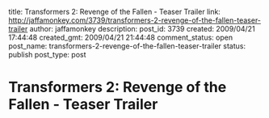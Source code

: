 title: Transformers 2: Revenge of the Fallen - Teaser Trailer
link: http://jaffamonkey.com/3739/transformers-2-revenge-of-the-fallen-teaser-trailer
author: jaffamonkey
description: 
post_id: 3739
created: 2009/04/21 17:44:48
created_gmt: 2009/04/21 21:44:48
comment_status: open
post_name: transformers-2-revenge-of-the-fallen-teaser-trailer
status: publish
post_type: post

# Transformers 2: Revenge of the Fallen - Teaser Trailer

